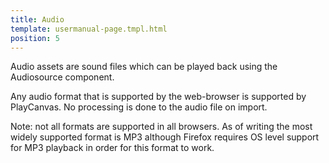 ```yaml
---
title: Audio
template: usermanual-page.tmpl.html
position: 5
---
```


Audio assets are sound files which can be played back using the Audiosource component.

Any audio format that is supported by the web-browser is supported by PlayCanvas. No processing is done to the audio file on import.

Note: not all formats are supported in all browsers. As of writing the most widely supported format is MP3 although Firefox requires OS level support for MP3 playback in order for this format to work.

